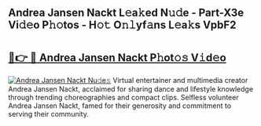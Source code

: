 ## Andrea Jansen Nackt L𝚎a𝚔ed N𝚞𝚍e - Part-X3e Vi𝚍𝚎o P𝚑𝚘tos - H𝚘𝚝 O𝚗𝚕yf𝚊ns L𝚎a𝚔s VpbF2

# <h2><a href="http://kfdekh.oniu.top/?m=Andrea+Jansen+Nackt">🔗👉 🔴 Andrea Jansen Nackt P𝚑ot𝚘𝚜 V𝚒d𝚎o</a></h2>

[![Andrea Jansen Nackt Nu𝚍e𝚜](https://i.imgur.com/0qMVB7G.gif)](http://kfdekh.oniu.top/?m=Andrea+Jansen+Nackt)
Virtual entertainer and multimedia creator Andrea Jansen Nackt, acclaimed for sharing dance and lifestyle knowledge through trending choreographies and compact clips. Selfless volunteer Andrea Jansen Nackt, famed for their generosity and commitment to serving their community.  

